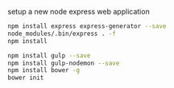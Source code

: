
setup a new node express web application

```bash
npm install express express-generator --save
node_modules/.bin/express . -f
npm install

npm install gulp --save
npm install gulp-nodemon --save
npm install bower -g
bower init

```